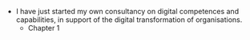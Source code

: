 - I have just started my own consultancy on digital competences and capabilities, in support of the digital transformation of organisations.
    - Chapter 1

